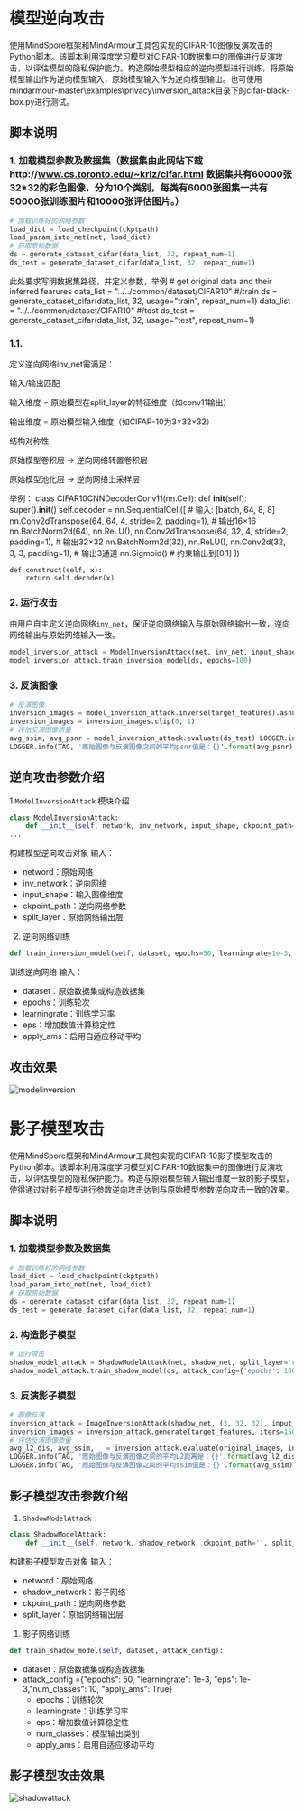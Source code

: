 # 模型逆向攻击

使用MindSpore框架和MindArmour工具包实现的CIFAR-10图像反演攻击的Python脚本。该脚本利用深度学习模型对CIFAR-10数据集中的图像进行反演攻击，以评估模型的隐私保护能力。构造原始模型相应的逆向模型进行训练，将原始模型输出作为逆向模型输入，原始模型输入作为逆向模型输出。也可使用mindarmour-master\examples\privacy\inversion_attack目录下的cifar-black-box.py进行测试。

## 脚本说明

### 1. 加载模型参数及数据集（数据集由此网站下载http://www.cs.toronto.edu/~kriz/cifar.html      数据集共有60000张32*32的彩色图像，分为10个类别，每类有6000张图集一共有50000张训练图片和10000张评估图片。）

```python
# 加载训练好的网络参数
load_dict = load_checkpoint(ckptpath)
load_param_into_net(net, load_dict)
# 获取原始数据
ds = generate_dataset_cifar(data_list, 32, repeat_num=1)
ds_test = generate_dataset_cifar(data_list, 32, repeat_num=1)
```
此处要求写明数据集路径，并定义参数，举例
    # get original data and their inferred fearures
    data_list = "../../common/dataset/CIFAR10" #/train
    ds = generate_dataset_cifar(data_list, 32, usage="train", repeat_num=1)
    data_list = "../../common/dataset/CIFAR10" #/test
    ds_test = generate_dataset_cifar(data_list, 32, usage="test", repeat_num=1)
### 1.1.
定义逆向网络inv_net需满足：

输入/输出匹配

输入维度 = 原始模型在split_layer的特征维度（如conv11输出）

输出维度 = 原始模型输入维度（如CIFAR-10为3×32×32）

结构对称性

原始模型卷积层 → 逆向网络转置卷积层

原始模型池化层 → 逆向网络上采样层

举例：
class CIFAR10CNNDecoderConv11(nn.Cell):
    def __init__(self):
        super().__init__()
        self.decoder = nn.SequentialCell([
            # 输入: [batch, 64, 8, 8]
            nn.Conv2dTranspose(64, 64, 4, stride=2, padding=1),  # 输出16×16
            nn.BatchNorm2d(64),
            nn.ReLU(),
            nn.Conv2dTranspose(64, 32, 4, stride=2, padding=1),  # 输出32×32
            nn.BatchNorm2d(32),
            nn.ReLU(),
            nn.Conv2d(32, 3, 3, padding=1),  # 输出3通道
            nn.Sigmoid()  # 约束输出到[0,1]
        ])
    
    def construct(self, x):
        return self.decoder(x)


### 2. 运行攻击

由用户自主定义逆向网络`inv_net`，保证逆向网络输入与原始网络输出一致，逆向网络输出与原始网络输入一致。

```python
model_inversion_attack = ModelInversionAttack(net, inv_net, input_shape=(3, 32, 32), split_layer='conv11')
model_inversion_attack.train_inversion_model(ds, epochs=100)
```

### 3. 反演图像

```python
# 反演图像
inversion_images = model_inversion_attack.inverse(target_features).asnumpy()
inversion_images = inversion_images.clip(0, 1)
# 评估反演图像质量
avg_ssim, avg_psnr = model_inversion_attack.evaluate(ds_test) LOGGER.info(TAG, '原始图像与反演图像之间的平均ssim值是：{}'.format(avg_ssim))
LOGGER.info(TAG, '原始图像与反演图像之间的平均psnr值是：{}'.format(avg_psnr))
```

## 逆向攻击参数介绍

1.`ModelInversionAttack` 模块介绍

```Python
class ModelInversionAttack:
    def __init__(self, network, inv_network, input_shape, ckpoint_path=None, split_layer='conv1'):
...
```

构建模型逆向攻击对象
输入：

- netword：原始网络
- inv_network：逆向网络
- input_shape：输入图像维度
- ckpoint_path：逆向网络参数
- split_layer：原始网络输出层

2. 逆向网络训练

```python
def train_inversion_model(self, dataset, epochs=50, learningrate=1e-3, eps=1e-3, apply_ams=True):
```

训练逆向网络
输入：

- dataset：原始数据集或构造数据集
- epochs：训练轮次
- learningrate：训练学习率
- eps：增加数值计算稳定性
- apply_ams：启用自适应移动平均

## 攻击效果

![modelinversion](./imgs/modelinversion.png)

# 影子模型攻击

使用MindSpore框架和MindArmour工具包实现的CIFAR-10影子模型攻击的Python脚本。该脚本利用深度学习模型对CIFAR-10数据集中的图像进行反演攻击，以评估模型的隐私保护能力。构造与原始模型输入输出维度一致的影子模型，使得通过对影子模型进行参数逆向攻击达到与原始模型参数逆向攻击一致的效果。

## 脚本说明

### 1. 加载模型参数及数据集

```python
# 加载训练好的网络参数
load_dict = load_checkpoint(ckptpath)
load_param_into_net(net, load_dict)
# 获取原始数据
ds = generate_dataset_cifar(data_list, 32, repeat_num=1)
ds_test = generate_dataset_cifar(data_list, 32, repeat_num=1)
```

### 2. 构造影子模型

```python
# 运行攻击
shadow_model_attack = ShadowModelAttack(net, shadow_net, split_layer='conv11')
shadow_model_attack.train_shadow_model(ds, attack_config={'epochs': 100}) shadow_model_attack.evaluate(ds_test, 10)
```

### 3. 反演影子模型

```python
# 图像反演
inversion_attack = ImageInversionAttack(shadow_net, (3, 32, 32), input_bound=(0, 1), loss_weights=(1, 0.1, 5))
inversion_images = inversion_attack.generate(target_features, iters=150)
# 评估反演图像质量
avg_l2_dis, avg_ssim, _ = inversion_attack.evaluate(original_images, inversion_images)
LOGGER.info(TAG, '原始图像与反演图像之间的平均L2距离是：{}'.format(avg_l2_dis))
LOGGER.info(TAG, '原始图像与反演图像之间的平均ssim值是：{}'.format(avg_ssim))
```

## 影子模型攻击参数介绍

1. `ShadowModelAttack`

```python
class ShadowModelAttack:
    def __init__(self, network, shadow_network, ckpoint_path='', split_layer='conv1'):
```

构建影子模型攻击对象
输入：

- netword：原始网络
- shadow_network：影子网络
- ckpoint_path：逆向网络参数
- split_layer：原始网络输出层

1. 影子网络训练

```python
def train_shadow_model(self, dataset, attack_config):
```

- dataset：原始数据集或构造数据集
- attack_config ={"epochs": 50, "learningrate": 1e-3, "eps": 1e-3,"num_classes": 10, "apply_ams": True}
    - epochs：训练轮次
    - learningrate：训练学习率
    - eps：增加数值计算稳定性
    - num_classes：模型输出类别
    - apply_ams：启用自适应移动平均

## 影子模型攻击效果

![shadowattack](./imgs/shadownattack.png)
